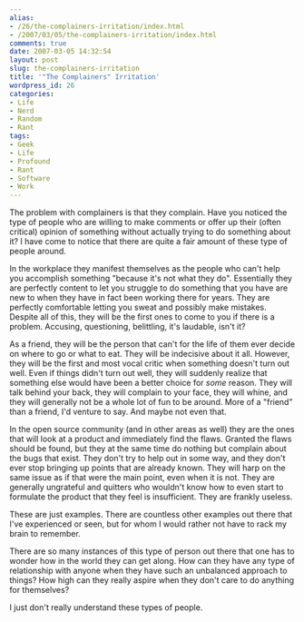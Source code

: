 ```yaml
---
alias:
- /26/the-complainers-irritation/index.html
- /2007/03/05/the-complainers-irritation/index.html
comments: true
date: 2007-03-05 14:32:54
layout: post
slug: the-complainers-irritation
title: '"The Complainers" Irritation'
wordpress_id: 26
categories:
- Life
- Nerd
- Random
- Rant
tags:
- Geek
- Life
- Profound
- Rant
- Software
- Work
---
```


The problem with complainers is that they complain.  Have you noticed the type of people who are willing to make comments or offer up their (often critical) opinion of something without actually trying to do something about it?  I have come to notice that there are quite a fair amount of these type of people around.  

In the workplace they manifest themselves as the people who can't help you accomplish something "because it's not what they do".  Essentially they are perfectly content to let you struggle to do something that you have are new to when they have in fact been working there for years.  They are perfectly comfortable letting you sweat and possibly make mistakes.  Despite all of this, they will be the first ones to come to you if there is a problem.  Accusing, questioning, belittling, it's laudable, isn't it?  

As a friend, they will be the person that can't for the life of them ever decide on where to go or what to eat.  They will be indecisive about it all.  However, they will be the first and most vocal critic when something doesn't turn out well.  Even if things didn't turn out well, they will suddenly realize that something else would have been a better choice for _some_ reason.  They will talk behind your back, they will complain to your face, they will whine, and they will generally not be a whole lot of fun to be around.  More of a "friend" than a friend, I'd venture to say.  And maybe not even that.

In the open source community (and in other areas as well) they are the ones that will look at a product and immediately find the flaws.  Granted the flaws should be found, but they at the same time do nothing but complain about the bugs that exist.  They don't try to help out in some way, and they don't ever stop bringing up points that are already known.  They will harp on the same issue as if that were the main point, even when it is not.  They are generally ungrateful and quitters who wouldn't know how to even start to formulate the product that they feel is insufficient.  They are frankly useless.

These are just examples.  There are countless other examples out there that I've experienced or seen, but for whom I would rather not have to rack my brain to remember.

There are so many instances of this type of person out there that one has to wonder how in the world they can get along.  How can they have any type of relationship with anyone when they have such an unbalanced approach to things?  How high can they really aspire when they don't care to do anything for themselves?

I just don't really understand these types of people.


